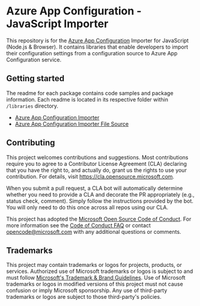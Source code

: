 # Azure App Configuration - JavaScript Importer

This repository is for the [Azure App Configuration](https://docs.microsoft.com/azure/azure-app-configuration/overview) Importer for JavaScript (Node.js & Browser). It contains libraries that enable developers to import their configuration settings from a configuration source to Azure App Configuration service.

## Getting started

The readme for each package contains code samples and package information. Each readme is located in its respective folder within `/libraries` directory.

- [Azure App Configuration Importer](./libraries/azure-app-configuration-importer/README.md)
- [Azure App Configuration Importer File Source](./libraries/azure-app-configuration-importer-file-source/README.md)

## Contributing

This project welcomes contributions and suggestions.  Most contributions require you to agree to a
Contributor License Agreement (CLA) declaring that you have the right to, and actually do, grant us
the rights to use your contribution. For details, visit https://cla.opensource.microsoft.com.

When you submit a pull request, a CLA bot will automatically determine whether you need to provide
a CLA and decorate the PR appropriately (e.g., status check, comment). Simply follow the instructions
provided by the bot. You will only need to do this once across all repos using our CLA.

This project has adopted the [Microsoft Open Source Code of Conduct](https://opensource.microsoft.com/codeofconduct/).
For more information see the [Code of Conduct FAQ](https://opensource.microsoft.com/codeofconduct/faq/) or
contact [opencode@microsoft.com](mailto:opencode@microsoft.com) with any additional questions or comments.

## Trademarks

This project may contain trademarks or logos for projects, products, or services. Authorized use of Microsoft 
trademarks or logos is subject to and must follow 
[Microsoft's Trademark & Brand Guidelines](https://www.microsoft.com/legal/intellectualproperty/trademarks/usage/general).
Use of Microsoft trademarks or logos in modified versions of this project must not cause confusion or imply Microsoft sponsorship.
Any use of third-party trademarks or logos are subject to those third-party's policies.